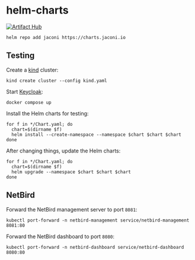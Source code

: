 # helm-charts

[![Artifact Hub](https://img.shields.io/endpoint?url=https://artifacthub.io/badge/repository/jaconi)](https://artifacthub.io/packages/search?repo=jaconi)

```
helm repo add jaconi https://charts.jaconi.io
```

## Testing

Create a [kind](https://kind.sigs.k8s.io) cluster:

```
kind create cluster --config kind.yaml
```

Start [Keycloak](https://www.keycloak.org):

```
docker compose up
```

Install the Helm charts for testing:

```
for f in */Chart.yaml; do
  chart=$(dirname $f)
  helm install --create-namespace --namespace $chart $chart $chart
done
```

After changing things, update the Helm charts:

```
for f in */Chart.yaml; do
  chart=$(dirname $f)
  helm upgrade --namespace $chart $chart $chart
done
```

## NetBird

Forward the NetBird management server to port `8081`:

```
kubectl port-forward -n netbird-management service/netbird-management 8081:80
```

Forward the NetBird dashboard to port `8080`:

```
kubectl port-forward -n netbird-dashboard service/netbird-dashboard 8080:80
```

